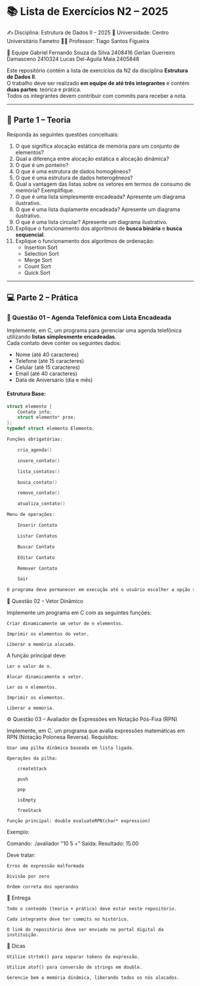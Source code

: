 # 📚 Lista de Exercícios N2 – 2025  

✍️ Disciplina: Estrutura de Dados II – 2025
📍 Universidade: Centro Universitário Fametro
👨‍🏫 Professor: Tiago Santos Figueira

👥 Equipe
Gabriel Fernando Souza da Silva 2408416
Gerlan Guerreiro Damasceno	2410324
Lucas Del-Aguila Maia 2405848


Este repositório contém a lista de exercícios da N2 da disciplina **Estrutura de Dados II**.  
O trabalho deve ser realizado **em equipe de até três integrantes** e contém **duas partes**: teórica e prática.  
Todos os integrantes devem contribuir com commits para receber a nota.

---

## 🧠 Parte 1 – Teoria

Responda às seguintes questões conceituais:

1. O que significa alocação estática de memória para um conjunto de elementos?  
2. Qual a diferença entre alocação estática e alocação dinâmica?  
3. O que é um ponteiro?  
4. O que é uma estrutura de dados homogêneos?  
5. O que é uma estrutura de dados heterogêneos?  
6. Qual a vantagem das listas sobre os vetores em termos de consumo de memória? Exemplifique.  
7. O que é uma lista simplesmente encadeada? Apresente um diagrama ilustrativo.  
8. O que é uma lista duplamente encadeada? Apresente um diagrama ilustrativo.  
9. O que é uma lista circular? Apresente um diagrama ilustrativo.  
10. Explique o funcionamento dos algoritmos de **busca binária** e **busca sequencial**.  
11. Explique o funcionamento dos algoritmos de ordenação:  
    - Insertion Sort  
    - Selection Sort  
    - Merge Sort  
    - Count Sort  
    - Quick Sort  

---

## 💻 Parte 2 – Prática

### 📝 Questão 01 – Agenda Telefônica com Lista Encadeada

Implemente, em C, um programa para gerenciar uma agenda telefônica utilizando **listas simplesmente encadeadas**.  
Cada contato deve conter os seguintes dados:

- Nome (até 40 caracteres)  
- Telefone (até 15 caracteres)  
- Celular (até 15 caracteres)  
- Email (até 40 caracteres)  
- Data de Aniversário (dia e mês)

#### Estrutura Base:

```c
struct elemento {   
    Contato info;  
    struct elemento* prox;  
};   
typedef struct elemento Elemento;

Funções obrigatórias:

    cria_agenda()

    insere_contato()

    lista_contatos()

    busca_contato()

    remove_contato()

    atualiza_contato()

Menu de operações:

    Inserir Contato

    Listar Contatos

    Buscar Contato

    Editar Contato

    Remover Contato

    Sair

O programa deve permanecer em execução até o usuário escolher a opção 6 (Sair).
```
🧮 Questão 02 – Vetor Dinâmico

Implemente um programa em C com as seguintes funções:

    Criar dinamicamente um vetor de n elementos.

    Imprimir os elementos do vetor.

    Liberar a memória alocada.

A função principal deve:

    Ler o valor de n.

    Alocar dinamicamente o vetor.

    Ler os n elementos.

    Imprimir os elementos.

    Liberar a memória.

⚙️ Questão 03 – Avaliador de Expressões em Notação Pós-Fixa (RPN)

Implemente, em C, um programa que avalia expressões matemáticas em RPN (Notação Polonesa Reversa).
Requisitos:

    Usar uma pilha dinâmica baseada em lista ligada.

    Operações da pilha:

        createStack

        push

        pop

        isEmpty

        freeStack

    Função principal: double evaluateRPN(char* expression)

Exemplo:

Comando: ./avaliador "10 5 +"
Saída:   Resultado: 15.00

Deve tratar:

    Erros de expressão malformada

    Divisão por zero

    Ordem correta dos operandos

🧪 Entrega

    Todo o conteúdo (teoria + prática) deve estar neste repositório.

    Cada integrante deve ter commits no histórico.

    O link do repositório deve ser enviado no portal digital da instituição.

📌 Dicas

    Utilize strtok() para separar tokens da expressão.

    Utilize atof() para conversão de strings em double.

    Gerencie bem a memória dinâmica, liberando todos os nós alocados.
